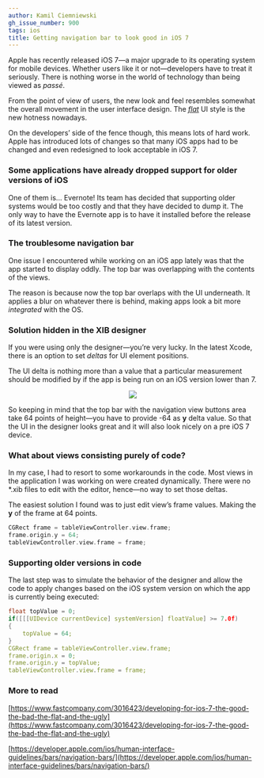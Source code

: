 ```yaml
---
author: Kamil Ciemniewski
gh_issue_number: 900
tags: ios
title: Getting navigation bar to look good in iOS 7
---
```


Apple has recently released iOS 7—​a major upgrade to its operating system for mobile devices. Whether users like it or not—​developers have to treat it seriously. There is nothing worse in the world of technology than being viewed as *passé*.

From the point of view of users, the new look and feel resembles somewhat the overall movement in the user interface design. The *[flat](http://www.fltdsgn.com/)* UI style is the new hotness nowadays.

On the developers’ side of the fence though, this means lots of hard work. Apple has introduced lots of changes so that many iOS apps had to be changed and even redesigned to look acceptable in iOS 7.

### Some applications have already dropped support for older versions of iOS

One of them is... Evernote! Its team has decided that supporting older systems would be too costly and that they have decided to dump it. The only way to have the Evernote app is to have it installed before the release of its latest version.

### The troublesome navigation bar

One issue I encountered while working on an iOS app lately was that the app started to display oddly. The top bar was overlapping with the contents of the views.

The reason is because now the top bar overlaps with the UI underneath. It applies a blur on whatever there is behind, making apps look a bit more *integrated* with the OS.

### Solution hidden in the XIB designer

If you were using only the designer—​you’re very lucky. In the latest Xcode, there is an option to set *deltas* for UI element positions.

The UI delta is nothing more than a value that a particular measurement should be modified by if the app is being run on an iOS version lower than 7.

<div class="separator" style="clear: both; text-align: center;"><a href="/blog/2013/12/17/getting-navigation-bar-to-look-good-in/image-0.png" imageanchor="1" style="margin-left: 1em; margin-right: 1em;"><img border="0" src="/blog/2013/12/17/getting-navigation-bar-to-look-good-in/image-0.png"/></a></div>

So keeping in mind that the top bar with the navigation view buttons area take 64 points of height—​you have to provide -64 as **y** delta value. So that the UI in the designer looks great and it will also look nicely on a pre iOS 7 device.

### What about views consisting purely of code?

In my case, I had to resort to some workarounds in the code. Most views in the application I was working on were created dynamically. There were no *.xib files to edit with the editor, hence—​no way to set those deltas.

The easiest solution I found was to just edit view’s frame values. Making the **y** of the frame at 64 points.

```cpp
CGRect frame = tableViewController.view.frame;
frame.origin.y = 64;
tableViewController.view.frame = frame;
```

### Supporting older versions in code

The last step was to simulate the behavior of the designer and allow the code to apply changes based on the iOS system version on which the app is currently being executed:

```cpp
float topValue = 0;
if([[[UIDevice currentDevice] systemVersion] floatValue] >= 7.0f)
{
    topValue = 64;
}
CGRect frame = tableViewController.view.frame;
frame.origin.x = 0;
frame.origin.y = topValue;
tableViewController.view.frame = frame;
```

### More to read

[https://www.fastcompany.com/3016423/developing-for-ios-7-the-good-the-bad-the-flat-and-the-ugly](https://www.fastcompany.com/3016423/developing-for-ios-7-the-good-the-bad-the-flat-and-the-ugly)

[https://developer.apple.com/ios/human-interface-guidelines/bars/navigation-bars/](https://developer.apple.com/ios/human-interface-guidelines/bars/navigation-bars/)
